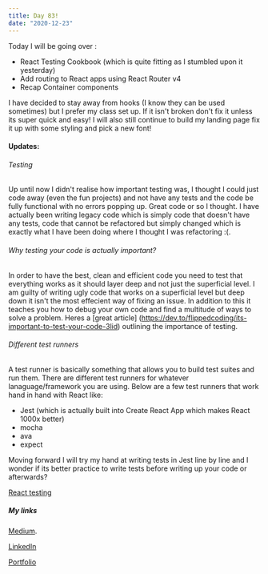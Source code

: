 ```yaml
---
title: Day 83!
date: "2020-12-23"
---
```


Today I will be going over : 
- React Testing Cookbook (which is quite fitting as I stumbled upon it yesterday)
- Add routing to React apps using React Router v4
- Recap Container components

I have decided to stay away from hooks (I know they can be used sometimes) but I prefer my class set up. If it isn't broken don't fix it unless its super quick and easy! 
I will also still continue to build my landing page fix it up with some styling and pick a new font!

#### Updates:

###### Testing

Up until now I didn't realise how important testing was, I thought I could just code away (even the fun projects) and not have any tests and the code be fully functional with no errors popping up. Great code or so I thought. I have actually been writing legacy code which is simply code that doesn't have any tests, code that cannot be refactored but simply changed which is exactly what I have been doing where I thought I was refactoring :(. 

###### Why testing your code is actually important?

In order to have the best, clean and efficient code you need to test that everything works as it should layer deep and not just the superficial level. I am guilty of writing ugly code that works on a superficial level but deep down it isn't the most effecient way of fixing an issue. In addition to this it teaches you how to debug your own code and find a multitude of ways to solve a problem.
Heres a [great article] (https://dev.to/flippedcoding/its-important-to-test-your-code-3lid) outlining the importance of testing.

###### Different test runners 
A test runner is basically something that allows you to build test suites and run them. 
There are different test runners for whatever lanaguage/framework you are using.
Below are a few test runners that work hand in hand with React like:
- Jest (which is actually built into Create React App which makes React 1000x better)
- mocha
- ava
- expect

Moving forward I will try my hand at writing tests in Jest line by line and I wonder if its better practice to write tests before writing up your code or afterwards?


[React testing](https://reactjs.org/docs/testing.html)




##### My links 
[Medium](https://medium.com/@kalemajoanna).

[LinkedIn](https://www.linkedin.com/in/joanna-e-kalema-a5a5b4136/)

[Portfolio](https://joannathedeveloper.netlify.app/)


